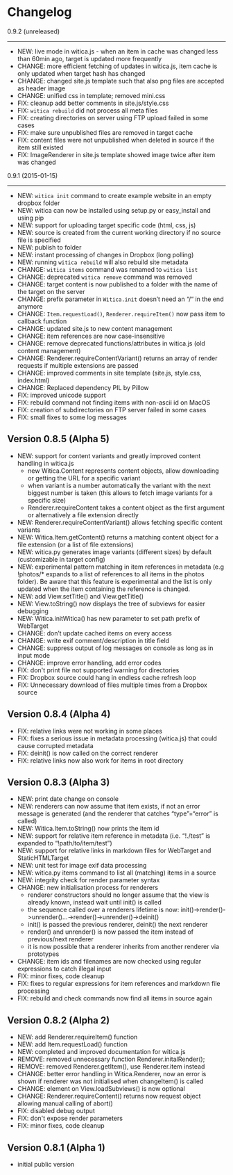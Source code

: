 # Changelog

0.9.2 (unreleased)
******************

- NEW: live mode in witica.js - when an item in cache was changed less than 60min ago, target is updated more frequently
- CHANGE: more efficient fetching of updates in witica.js, item cache is only updated when target hash has changed
- CHANGE: changed site.js template such that also png files are accepted as header image
- CHANGE: unified css in template; removed mini.css
- FIX: cleanup add better comments in site.js/style.css
- FIX: `witica rebuild` did not process all meta files
- FIX: creating directories on server using FTP upload failed in some cases
- FIX: make sure unpublished files are removed in target cache
- FIX: content files were not unpublished when deleted in source if the item still existed
- FIX: ImageRenderer in site.js template showed image twice after item was changed


0.9.1 (2015-01-15)
******************

* NEW: `witica init` command to create example website in an empty dropbox folder
* NEW: witica can now be installed using setup.py or easy_install and using pip
* NEW: support for uploading target specific code (html, css, js)
* NEW: source is created from the current working directory if no source file is specified
* NEW: publish to folder
* NEW: instant processing of changes in Dropbox (long polling)
* NEW: running `witica rebuild` will also rebuild site metadata
* CHANGE: `witica items` command was renamed to `witica list`
* CHANGE: deprecated `witica remove` command was removed
* CHANGE: target content is now published to a folder with the name of the target on the server
* CHANGE: prefix parameter in `Witica.init` doesn’t need an “/“ in the end anymore
* CHANGE: `Item.requestLoad()`, `Renderer.requireItem()` now pass item to callback function
* CHANGE: updated site.js to new content management
* CHANGE: item references are now case-insensitive
* CHANGE: remove deprecated functions/attributes in witica.js (old content management)
* CHANGE: Renderer.requireContentVariant() returns an array of render requests if multiple extensions are passed
* CHANGE: improved comments in site template (site.js, style.css, index.html)
* CHANGE: Replaced dependency PIL by Pillow
* FIX: improved unicode support
* FIX: rebuild command not finding items with non-ascii id on MacOS
* FIX: creation of subdirectories on FTP server failed in some cases
* FIX: small fixes to some log messages

## Version 0.8.5 (Alpha 5)
* NEW: support for content variants and greatly improved content handling in witica.js
	* new Witica.Content represents content objects, allow downloading or getting the URL for a specific variant
	* when variant is a number automatically the variant with the next biggest number is taken (this allows to fetch image variants for a specific size)
	* Renderer.requireContent takes a content object as the first argument or alternatively a file extension directly
* NEW: Renderer.requireContentVariant() allows fetching specific content variants
* NEW: Witica.Item.getContent() returns a matching content object for a file extension (or a list of file extensions)
* NEW: witica.py generates image variants (different sizes) by default (customizable in target config)
* NEW: experimental pattern matching in item references in metadata (e.g !photos/* expands to a list of references to all items in the photos folder). Be aware that this feature is experimental and the list is only updated when the item containing the reference is changed.
* NEW: add View.setTitle() and View.getTitle()
* NEW: View.toString() now displays the tree of subviews for easier debugging
* NEW: Witica.initWitica() has new parameter to set path prefix of WebTarget
* CHANGE: don’t update cached items on every access
* CHANGE: write exif comment/description in title field
* CHANGE: suppress output of log messages on console as long as in input mode
* CHANGE: improve error handling, add error codes
* FIX: don't print file not supported warning for directories
* FIX: Dropbox source could hang in endless cache refresh loop
* FIX: Unnecessary download of files multiple times from a Dropbox source

## Version 0.8.4 (Alpha 4)
* FIX: relative links were not working in some places
* FIX: fixes a serious issue in metadata processing (witica.js) that could cause corrupted metadata
* FIX: deinit() is now called on the correct renderer
* FIX: relative links now also work for items in root directory

## Version 0.8.3 (Alpha 3)

* NEW: print date change on console
* NEW: renderers can now assume that item exists, if not an error message is generated (and the renderer that catches “type”=“error” is called)
* NEW: Witica.Item.toString() now prints the item id
* NEW: support for relative item reference in metadata (i.e. “!./test” is expanded to “!path/to/item/test”)
* NEW: support for relative links in markdown files for WebTarget and StaticHTMLTarget
* NEW: unit test for image exif data processing
* NEW: witica.py items command to list all (matching) items in a source
* NEW: integrity check for render parameter syntax
* CHANGE: new initialisation process for renderers
	* renderer constructors should no longer assume that the view is already known, instead wait until init() is called
	* the sequence called over a renderers lifetime is now: init()->render()->unrender()…->render()->unrender()->deinit()
	* init() is passed the previous renderer, deinit() the next renderer
	* render() and unrender() is now passed the item instead of previous/next renderer
	* it is now possible that a renderer inherits from another renderer via prototypes
* CHANGE: item ids and filenames are now checked using regular expressions to catch illegal input
* FIX: minor fixes, code cleanup
* FIX: fixes to regular expressions for item references and markdown file processing
* FIX: rebuild and check commands now find all items in source again

## Version 0.8.2 (Alpha 2)

* NEW: add Renderer.requireItem() function
* NEW: add Item.requestLoad() function
* NEW: completed and improved documentation for witica.js
* REMOVE: removed unnecessary function Renderer.initalRender(); 
* REMOVE: removed Renderer.getItem(), use Renderer.item instead
* CHANGE: better error handling in Witica.Renderer, now an error is shown if renderer was not initialised when changeItem() is called
* CHANGE: element on View.loadSubviews() is now optional
* CHANGE: Renderer.requireContent() returns now request object allowing manual calling of abort()
* FIX: disabled debug output
* FIX: don't expose render parameters
* FIX: minor fixes, code cleanup

## Version 0.8.1 (Alpha 1)

* initial public version